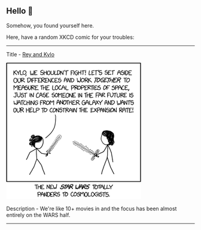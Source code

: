 ## Hello 👀

Somehow, you found yourself here.

Here, have a random XKCD comic for your troubles:

-----------------------------------

Title - [Rey and Kylo](https://xkcd.com/2229)

![Rey and Kylo](./random_comic.png)

Description - We're like 10+ movies in and the focus has been almost entirely on the WARS half.

-----------------------------------